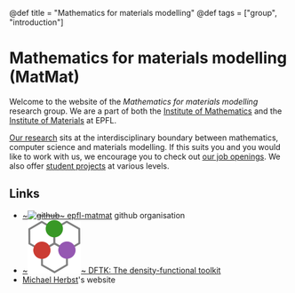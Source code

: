 @def title = "Mathematics for materials modelling"
@def tags = ["group", "introduction"]

# Mathematics for materials modelling (MatMat)

Welcome to the website of the *Mathematics for materials modelling* research group.
We are a part of both
the [Institute of Mathematics](https://www.epfl.ch/schools/sb/research/math/)
and the
[Institute of Materials](https://sti.epfl.ch/imx/)
at EPFL.

[Our research](/research) sits at the interdisciplinary boundary between
mathematics, computer science and materials modelling.
If this suits you and you would like to work with us,
we encourage you to check out [our job openings](/jobs).
We also offer [student projects](/projects) at various levels.

## Links
- [~~~<img class="logo" alt="github" src="/assets/github.png" />~~~ epfl-matmat](https://github.com/epfl-matmat) github organisation
- [~~~<img class="logo" alt="dftk" src="/assets/DFTK_48.svg" />~~~ DFTK: The density-functional toolkit](https://dftk.org)
- [Michael Herbst](https://michael-herbst.com)'s website
